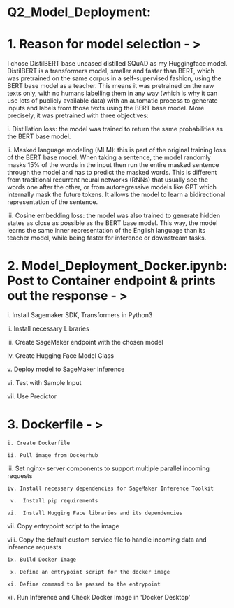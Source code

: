 # Q2_Model_Deployment:

# 1. Reason for model selection - >

I chose DistilBERT base uncased distilled SQuAD as my Huggingface model. DistilBERT is a transformers model, smaller and faster than BERT, which was pretrained on the same corpus in a self-supervised fashion, using the BERT base model as a teacher. This means it was pretrained on the raw texts only, with no humans labelling them in any way (which is why it can use lots of publicly available data) with an automatic process to generate inputs and labels from those texts using the BERT base model. More precisely, it was pretrained with three objectives:

i. Distillation loss: the model was trained to return the same probabilities as the BERT base model.

ii. Masked language modeling (MLM): this is part of the original training loss of the BERT base model. When taking a sentence, the model randomly masks 15% of the words in the input then run the entire masked sentence through the model and has to predict the masked words. This is different from traditional recurrent neural networks (RNNs) that usually see the words one after the other, or from autoregressive models like GPT which internally mask the future tokens. It allows the model to learn a bidirectional representation of the sentence.

iii. Cosine embedding loss: the model was also trained to generate hidden states as close as possible as the BERT base model.
This way, the model learns the same inner representation of the English language than its teacher model, while being faster for inference or downstream tasks.


# 2. Model_Deployment_Docker.ipynb: Post to Container endpoint & prints out the response - >
    
  i. Install Sagemaker SDK, Transformers in Python3

  ii. Install necessary Libraries

  iii. Create SageMaker endpoint with the chosen model
  
  iv. Create Hugging Face Model Class

  v.  Deploy model to SageMaker Inference

  vi. Test with Sample Input

  vii. Use Predictor
  
 # 3. Dockerfile - >

    i. Create Dockerfile

    ii. Pull image from Dockerhub

   iii. Set nginx- server components to support multiple parallel incoming requests

    iv. Install necessary dependencies for SageMaker Inference Toolkit

     v.  Install pip requirements

    vi.  Install Hugging Face libraries and its dependencies

   vii.  Copy entrypoint script to the image

  viii. Copy the default custom service file to handle incoming data and inference requests
  
    ix. Build Docker Image

     x. Define an entrypoint script for the docker image

    xi. Define command to be passed to the entrypoint

   xii. Run Inference and Check Docker Image in 'Docker Desktop'
     

    
